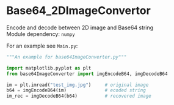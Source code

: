 # Base64_2DImageConvertor
Encode and decode between 2D image and Base64 string  
Module dependency: `numpy`

For an example see `Main.py`:

```python
"""An example for base64ImageConverter.py"""

import matplotlib.pyplot as plt
from base64ImageConverter import imgEncodeB64, imgDecodeB64

im = plt.imread("test_img.jpg")     # original image
b64 = imgEncodeB64(im)              # ecoded string
im_rec = imgDecodeB64(b64)          # recovered image

```
    

